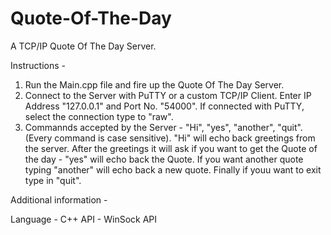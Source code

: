 # Quote-Of-The-Day
A TCP/IP Quote Of The Day Server. 

Instructions - 
1. Run the Main.cpp file and fire up the Quote Of The Day Server.
2. Connect to the Server with PuTTY or a custom TCP/IP Client. Enter IP Address "127.0.0.1" and Port No. "54000". If connected with PuTTY, select the connection type to "raw". 
3. Commannds accepted by the Server - "Hi", "yes", "another", "quit". (Every command is case sensitive).
"Hi" will echo back greetings from the server. After the greetings it will ask if you want to get the Quote of the day - "yes" will echo back the Quote. If you want another quote typing "another" will echo back a new quote. Finally if youu want to exit type in "quit".  

Additional information -

Language - C++
API - WinSock API
